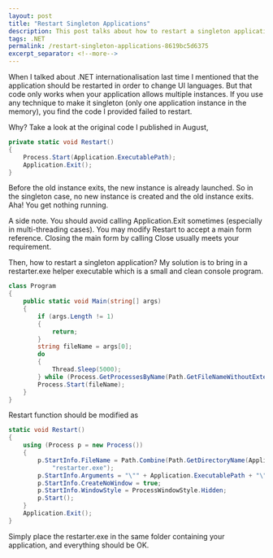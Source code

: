 ```yaml
---
layout: post
title: "Restart Singleton Applications"
description: This post talks about how to restart a singleton application.
tags: .NET
permalink: /restart-singleton-applications-8619bc5d6375
excerpt_separator: <!--more-->
---
```

When I talked about .NET internationalisation last time I mentioned that the application should be restarted in order to change UI languages. But that code only works when your application allows multiple instances. If you use any technique to make it singleton (only one application instance in the memory), you find the code I provided failed to restart.
<!--more-->

Why? Take a look at the original code I published in August,

``` csharp
private static void Restart()
{
    Process.Start(Application.ExecutablePath);
    Application.Exit();
}
```

Before the old instance exits, the new instance is already launched. So in the singleton case, no new instance is created and the old instance exits. Aha! You get nothing running.

A side note. You should avoid calling Application.Exit sometimes (especially in multi-threading cases). You may modify Restart to accept a main form reference. Closing the main form by calling Close usually meets your requirement.

Then, how to restart a singleton application? My solution is to bring in a restarter.exe helper executable which is a small and clean console program.

``` csharp
class Program
{
    public static void Main(string[] args)
    {
        if (args.Length != 1)
        {
            return;
        }
        string fileName = args[0];
        do
        {
            Thread.Sleep(5000);
        } while (Process.GetProcessesByName(Path.GetFileNameWithoutExtension(fileName)).Length > 0);
        Process.Start(fileName);
    }
}
```

Restart function should be modified as

``` csharp
static void Restart()
{
    using (Process p = new Process())
    {
        p.StartInfo.FileName = Path.Combine(Path.GetDirectoryName(Application.ExecutablePath),
            "restarter.exe");
        p.StartInfo.Arguments = "\"" + Application.ExecutablePath + "\"";
        p.StartInfo.CreateNoWindow = true;
        p.StartInfo.WindowStyle = ProcessWindowStyle.Hidden;
        p.Start();
    }
    Application.Exit();
}
```

Simply place the restarter.exe in the same folder containing your application, and everything should be OK.
